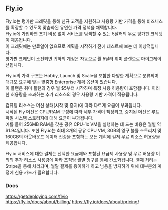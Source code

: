 ## Fly.io

Fly.io는 평가판 크레딧을 통해 신규 고객을 지원하고 사용량 기반 가격을 통해 비즈니스를 확장할 수 있도록 맞춤화된 유연한 가격 정책을 채택합니다.   
Fly.io에 가입하면 초기 비용 없이 서비스를 탐색할 수 있는 5달러의 무료 평가판 크레딧이 제공됩니다.   
이 크레딧에는 만료일이 없으므로 계획을 시작하기 전에 테스트해 보는 데 이상적입니다.   
평가판 크레딧이 소진되면 귀하의 계정은 자동으로 월 5달러 취미 플랜으로 마이그레이션됩니다.

Fly.io의 가격 구조는 Hobby, Launch 및 Scale을 포함한 다양한 계획으로 분류되며 대규모 요구에 맞는 맞춤형 Enterprise 계획 옵션이 있습니다.   
이 플랜은 취미 플랜의 경우 월 $5부터 시작하며 특정 사용 허용량이 포함됩니다. 이러한 허용량을 초과하는 추가 리소스의 경우 사용량 기반 가격이 적용됩니다.

컴퓨팅 리소스는 머신 상태(시작 및 중지)에 따라 다르게 요금이 부과됩니다.   
시작된 Fly 머신은 CPU/RAM 구성에 따라 세부 가격이 책정되고, 중지된 머신은 루트 파일 시스템 스토리지에 대해 요금이 부과됩니다.    
예를 들어 256MB RAM을 갖춘 공유 CPU-1x VM을 실행하는 데 드는 비용은 월별 약 $1.94입니다. 
또한 Fly.io는 최대 3개의 공유 CPU VM, 3GB의 영구 볼륨 스토리지 및 160GB의 아웃바운드 데이터 전송을 포함하는 모든 계획에 걸쳐 무료 리소스 허용량을 제공합니다.    

Fly.io 서비스에 대한 결제는 선택한 요금제와 포함된 요금제 사용량 및 무료 허용량 이외의 추가 리소스 사용량에 따라 조직당 월별 청구를 통해 간소화됩니다. 
결제 처리는 Stripe을 통해 처리되며, 월말 결제를 용이하게 하고 남용을 방지하기 위해 대부분의 계정에 신용 카드가 필요합니다.  


### Docs

https://getdeploying.com/flyio  
https://fly.io/docs/about/billing/
https://fly.io/docs/about/pricing/
